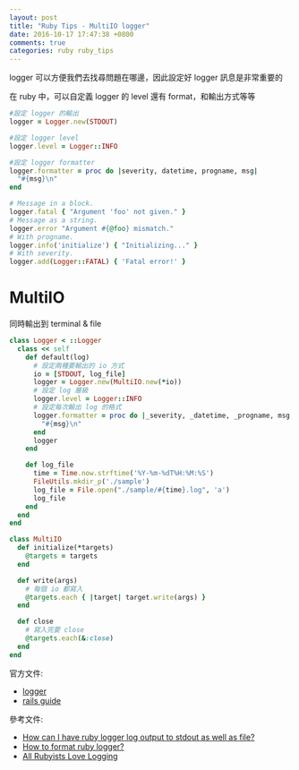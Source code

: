 ```yaml
---
layout: post
title: "Ruby Tips - MultiIO logger"
date: 2016-10-17 17:47:38 +0800
comments: true
categories: ruby ruby_tips
---
```


logger 可以方便我們去找尋問題在哪邊，因此設定好 logger 訊息是非常重要的

<!-- more -->

在 ruby 中，可以自定義 logger 的 level 還有 format，和輸出方式等等

```ruby
#設定 logger 的輸出
logger = Logger.new(STDOUT)

#設定 logger level
logger.level = Logger::INFO

#設定 logger formatter
logger.formatter = proc do |severity, datetime, progname, msg|
  "#{msg}\n"
end
```

```ruby
# Message in a block.
logger.fatal { "Argument 'foo' not given." }
# Message as a string.
logger.error "Argument #{@foo} mismatch."
# With progname.
logger.info('initialize') { "Initializing..." }
# With severity.
logger.add(Logger::FATAL) { 'Fatal error!' }
```

# MultiIO

同時輸出到 terminal & file

```ruby
class Logger < ::Logger
  class << self
    def default(log)
      # 設定兩種要輸出的 io 方式
      io = [STDOUT, log_file]
      logger = Logger.new(MultiIO.new(*io))
      # 設定 log 層級
      logger.level = Logger::INFO
      # 設定每次輸出 log 的格式
      logger.formatter = proc do |_severity, _datetime, _progname, msg|
        "#{msg}\n"
      end
      logger
    end

    def log_file
      time = Time.now.strftime('%Y-%m-%dT%H:%M:%S')
      FileUtils.mkdir_p('./sample')
      log_file = File.open("./sample/#{time}.log", 'a')
      log_file
    end
  end
end
```

```ruby
class MultiIO
  def initialize(*targets)
    @targets = targets
  end

  def write(args)
  	# 每個 io 都寫入
    @targets.each { |target| target.write(args) }
  end

  def close
    # 寫入完要 close
    @targets.each(&:close)
  end
end
```


官方文件:

* [logger](https://ruby-doc.org/stdlib-2.1.0/libdoc/logger/rdoc/Logger.html)
* [rails guide](http://rails.ruby.tw/debugging_rails_applications.html#logger)

參考文件:

* [How can I have ruby logger log output to stdout as well as file?](http://stackoverflow.com/questions/6407141/how-can-i-have-ruby-logger-log-output-to-stdout-as-well-as-file)
* [How to format ruby logger?](http://stackoverflow.com/questions/14382252/how-to-format-ruby-logger)
* [All Rubyists Love Logging](https://www.sitepoint.com/rubyists-love-logging/)
